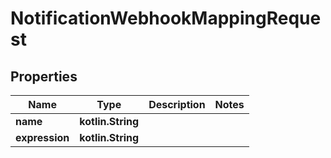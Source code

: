 
# NotificationWebhookMappingRequest

## Properties
Name | Type | Description | Notes
------------ | ------------- | ------------- | -------------
**name** | **kotlin.String** |  | 
**expression** | **kotlin.String** |  | 




